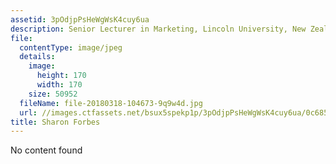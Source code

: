 ```yaml
---
assetid: 3pOdjpPsHeWgWsK4cuy6ua
description: Senior Lecturer in Marketing, Lincoln University, New Zealand
file:
  contentType: image/jpeg
  details:
    image:
      height: 170
      width: 170
    size: 50952
  fileName: file-20180318-104673-9q9w4d.jpg
  url: //images.ctfassets.net/bsux5spekp1p/3pOdjpPsHeWgWsK4cuy6ua/0c6856e22ab0e6478aa6bdade6332954/file-20180318-104673-9q9w4d.jpg
title: Sharon Forbes
---
```

No content found